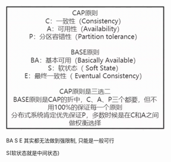 <img src="Screenshot 2024-11-07 at 17.47.19.png" alt="Screenshot 2024-11-07 at 17.47.19" style="zoom:50%;" />

BA S E 其实都无法做到强限制, 只能是一般可行

S(软状态就是中间状态)